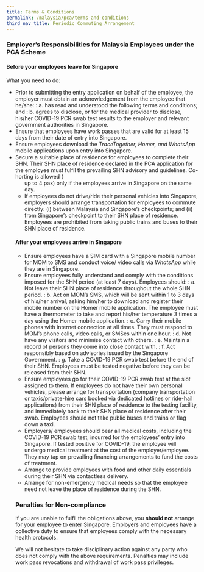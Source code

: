 ```yaml
---
title: Terms & Conditions
permalink: /malaysia/pca/terms-and-conditions
third_nav_title: Periodic Commuting Arrangement
---
```


### **Employer’s Responsibilities for Malaysia Employees under the PCA Scheme**

#### Before your employees leave for Singapore

What you need to do:

- Prior to submitting the entry application on behalf of the employee, the employer must obtain an acknowledgement from the employee that he/she:
: a. has read and understood the following terms and conditions; and
: b. agrees to disclose, or for the medical provider to disclose, his/her COVID-19 PCR swab test results to the employer and relevant government authorities in Singapore.
- Ensure that employees have work passes that are valid for at least 15 days from their date of entry into Singapore.
- Ensure employees download the <em>TraceTogether, Homer, and WhatsApp</em> mobile applications upon entry into Singapore.
- Secure a suitable place of residence for employees to complete their SHN. Their SHN place of residence declared in the PCA application for the employee must fulfil the prevailing SHN advisory and guidelines. Co-horting is allowed (<ul>up to 4 pax</u>) only if the employees arrive in Singapore on the same day.
- If employees do not drive/ride their personal vehicles into Singapore, employers should arrange transportation for employees to commute directly: (i) between Malaysia and Singapore’s checkpoints; and (ii) from Singapore’s checkpoint to their SHN place of residence. Employees are prohibited from taking public trains and buses to their SHN place of residence.

#### After your employees arrive in Singapore

- Ensure employees have a SIM card with a Singapore mobile number for MOM to SMS and conduct voice/ video calls via <em>WhatsApp</em> while they are in Singapore.
- Ensure employees fully understand and comply with the conditions imposed for the SHN period (at least 7 days). Employees should:
: a. Not leave their SHN place of residence throughout the whole SHN period.
: b. Act on MOM’s SMS, which will be sent within 1 to 3 days of his/her arrival, asking him/her to download and register their mobile number on the Homer mobile application. The employee must have a thermometer to take and report his/her temperature 3 times a day using the Homer mobile application.
: c. Carry their mobile phones with internet connection at all times. They must respond to MOM’s phone calls, video calls, or SMSes within one hour.
: d. Not have any visitors and minimise contact with others.
: e. Maintain a record of persons they come into close contact with.
: f. Act responsibly based on advisories issued by the Singapore Government.
: g. Take a COVID-19 PCR swab test before the end of their SHN. Employees must be tested negative before they can be released from their SHN.
- Ensure employees go for their COVID-19 PCR swab test at the slot assigned to them. If employees do not have their own personal vehicles, please arrange for transportation (company transportation or taxis/private-hire cars booked via dedicated hotlines or ride-hail applications) from their SHN place of residence to the testing facility, and immediately back to their SHN place of residence after their swab. Employees should not take public buses and trains or flag down a taxi. 
- Employers/ employees should bear all medical costs, including the COVID-19 PCR swab test, incurred for the employees’ entry into Singapore. If tested positive for COVID-19, the employee will undergo medical treatment at the cost of the employer/employee. They may tap on prevailing financing arrangements to fund the costs of treatment.
- Arrange to provide employees with food and other daily essentials during their SHN via contactless delivery.
- Arrange for non-emergency medical needs so that the employee need not leave the place of residence during the SHN.

### **Penalties for Non-compliance**

If you are unable to fulfil the obligations above, you <b>should not</b> arrange for your employee to enter Singapore. Employers and employees have a collective duty to ensure that employees comply with the necessary health protocols.

We will not hesitate to take disciplinary action against any party who does not comply with the above requirements. Penalties may include work pass revocations and withdrawal of work pass privileges.
